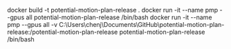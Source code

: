 docker build -t potential-motion-plan-release .
docker run -it --name pmp --gpus all potential-motion-plan-release /bin/bash
docker run -it --name pmp --gpus all -v C:\Users\chenj\Documents\GitHub\potential-motion-plan-release:/potential-motion-plan-release potential-motion-plan-release /bin/bash